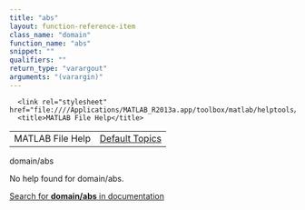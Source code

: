 ```yaml
---
title: "abs"
layout: function-reference-item
class_name: "domain"
function_name: "abs"
snippet: ""
qualifiers: ""
return_type: "varargout"
arguments: "(varargin)"
---
```


<html>
   <head>
      <meta http-equiv="Content-Type" content="text/html; charset=utf-8">
   
      <link rel="stylesheet" href="file:////Applications/MATLAB_R2013a.app/toolbox/matlab/helptools/private/helpwin.css">
      <title>MATLAB File Help</title>
   </head>
   <body>
      <!--Single-page help-->
      <table border="0" cellspacing="0" width="100%">
         <tr class="subheader">
            <td class="headertitle">MATLAB File Help</td>
            <td class="subheader-right"><a href="matlab:helpwin">Default Topics</a></td>
         </tr>
      </table>
      <div class="title">domain/abs</div>
      <!--No help found-->
      <p>No help found for <span class="helptopic">domain/abs</span>.
      </p>
      <p><a href="matlab:docsearch('domain/abs')">
            Search for <b>domain/abs</b> in documentation
            </a></p>
   </body>
</html>
